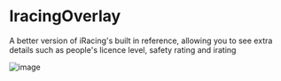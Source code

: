 # IracingOverlay

A better version of iRacing's built in reference, allowing you to see extra details such as people's licence level, safety rating and irating

![image](https://github.com/user-attachments/assets/8d48d6aa-6208-4954-ad88-8fcce2ef9bef)
